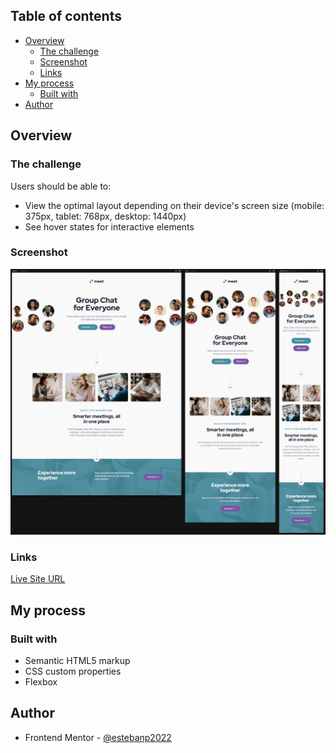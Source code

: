 ## Table of contents

- [Overview](#overview)
  - [The challenge](#the-challenge)
  - [Screenshot](#screenshot)
  - [Links](#links)
- [My process](#my-process)
  - [Built with](#built-with)
- [Author](#author)

## Overview

### The challenge

Users should be able to:

- View the optimal layout depending on their device's screen size (mobile: 375px, tablet: 768px, desktop: 1440px)
- See hover states for interactive elements

### Screenshot

![](./screenshot.png)

### Links

[Live Site URL](https://inquisitive-mooncake-804a57.netlify.app/)

## My process

### Built with

- Semantic HTML5 markup
- CSS custom properties
- Flexbox

## Author

- Frontend Mentor - [@estebanp2022](https://www.frontendmentor.io/profile/estebanp2022)
